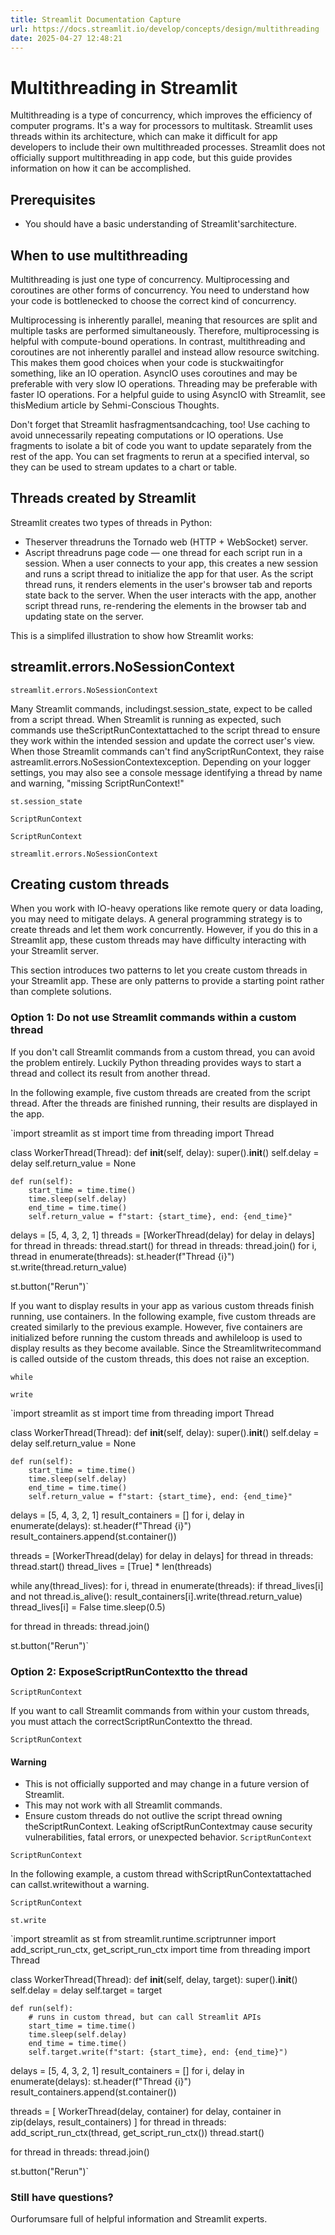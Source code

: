 ```yaml
---
title: Streamlit Documentation Capture
url: https://docs.streamlit.io/develop/concepts/design/multithreading
date: 2025-04-27 12:48:21
---
```


# Multithreading in Streamlit

Multithreading is a type of concurrency, which improves the efficiency of computer programs. It's a way for processors to multitask. Streamlit uses threads within its architecture, which can make it difficult for app developers to include their own multithreaded processes. Streamlit does not officially support multithreading in app code, but this guide provides information on how it can be accomplished.

## Prerequisites

- You should have a basic understanding of Streamlit'sarchitecture.
## When to use multithreading

Multithreading is just one type of concurrency. Multiprocessing and coroutines are other forms of concurrency. You need to understand how your code is bottlenecked to choose the correct kind of concurrency.

Multiprocessing is inherently parallel, meaning that resources are split and multiple tasks are performed simultaneously. Therefore, multiprocessing is helpful with compute-bound operations. In contrast, multithreading and coroutines are not inherently parallel and instead allow resource switching. This makes them good choices when your code is stuckwaitingfor something, like an IO operation. AsyncIO uses coroutines and may be preferable with very slow IO operations. Threading may be preferable with faster IO operations. For a helpful guide to using AsyncIO with Streamlit, see thisMedium article by Sehmi-Conscious Thoughts.

Don't forget that Streamlit hasfragmentsandcaching, too! Use caching to avoid unnecessarily repeating computations or IO operations. Use fragments to isolate a bit of code you want to update separately from the rest of the app. You can set fragments to rerun at a specified interval, so they can be used to stream updates to a chart or table.

## Threads created by Streamlit

Streamlit creates two types of threads in Python:

- Theserver threadruns the Tornado web (HTTP + WebSocket) server.
- Ascript threadruns page code — one thread for each script run in a session.
When a user connects to your app, this creates a new session and runs a script thread to initialize the app for that user. As the script thread runs, it renders elements in the user's browser tab and reports state back to the server. When the user interacts with the app, another script thread runs, re-rendering the elements in the browser tab and updating state on the server.

This is a simplifed illustration to show how Streamlit works:

## streamlit.errors.NoSessionContext

`streamlit.errors.NoSessionContext`

Many Streamlit commands, includingst.session_state, expect to be called from a script thread. When Streamlit is running as expected, such commands use theScriptRunContextattached to the script thread to ensure they work within the intended session and update the correct user's view. When those Streamlit commands can't find anyScriptRunContext, they raise astreamlit.errors.NoSessionContextexception. Depending on your logger settings, you may also see a console message identifying a thread by name and warning, "missing ScriptRunContext!"

`st.session_state`

`ScriptRunContext`

`ScriptRunContext`

`streamlit.errors.NoSessionContext`

## Creating custom threads

When you work with IO-heavy operations like remote query or data loading, you may need to mitigate delays. A general programming strategy is to create threads and let them work concurrently. However, if you do this in a Streamlit app, these custom threads may have difficulty interacting with your Streamlit server.

This section introduces two patterns to let you create custom threads in your Streamlit app. These are only patterns to provide a starting point rather than complete solutions.

### Option 1: Do not use Streamlit commands within a custom thread

If you don't call Streamlit commands from a custom thread, you can avoid the problem entirely. Luckily Python threading provides ways to start a thread and collect its result from another thread.

In the following example, five custom threads are created from the script thread. After the threads are finished running, their results are displayed in the app.

`import streamlit as st
import time
from threading import Thread


class WorkerThread(Thread):
    def __init__(self, delay):
        super().__init__()
        self.delay = delay
        self.return_value = None

    def run(self):
        start_time = time.time()
        time.sleep(self.delay)
        end_time = time.time()
        self.return_value = f"start: {start_time}, end: {end_time}"


delays = [5, 4, 3, 2, 1]
threads = [WorkerThread(delay) for delay in delays]
for thread in threads:
    thread.start()
for thread in threads:
    thread.join()
for i, thread in enumerate(threads):
    st.header(f"Thread {i}")
    st.write(thread.return_value)

st.button("Rerun")`

If you want to display results in your app as various custom threads finish running, use containers. In the following example, five custom threads are created similarly to the previous example. However, five containers are initialized before running the custom threads and awhileloop is used to display results as they become available. Since the Streamlitwritecommand is called outside of the custom threads, this does not raise an exception.

`while`

`write`

`import streamlit as st
import time
from threading import Thread


class WorkerThread(Thread):
    def __init__(self, delay):
        super().__init__()
        self.delay = delay
        self.return_value = None

    def run(self):
        start_time = time.time()
        time.sleep(self.delay)
        end_time = time.time()
        self.return_value = f"start: {start_time}, end: {end_time}"


delays = [5, 4, 3, 2, 1]
result_containers = []
for i, delay in enumerate(delays):
    st.header(f"Thread {i}")
    result_containers.append(st.container())

threads = [WorkerThread(delay) for delay in delays]
for thread in threads:
    thread.start()
thread_lives = [True] * len(threads)

while any(thread_lives):
    for i, thread in enumerate(threads):
        if thread_lives[i] and not thread.is_alive():
            result_containers[i].write(thread.return_value)
            thread_lives[i] = False
    time.sleep(0.5)

for thread in threads:
    thread.join()

st.button("Rerun")`

### Option 2: ExposeScriptRunContextto the thread

`ScriptRunContext`

If you want to call Streamlit commands from within your custom threads, you must attach the correctScriptRunContextto the thread.

`ScriptRunContext`

#### Warning

- This is not officially supported and may change in a future version of Streamlit.
- This may not work with all Streamlit commands.
- Ensure custom threads do not outlive the script thread owning theScriptRunContext. Leaking ofScriptRunContextmay cause security vulnerabilities, fatal errors, or unexpected behavior.
`ScriptRunContext`

`ScriptRunContext`

In the following example, a custom thread withScriptRunContextattached can callst.writewithout a warning.

`ScriptRunContext`

`st.write`

`import streamlit as st
from streamlit.runtime.scriptrunner import add_script_run_ctx, get_script_run_ctx
import time
from threading import Thread


class WorkerThread(Thread):
    def __init__(self, delay, target):
        super().__init__()
        self.delay = delay
        self.target = target

    def run(self):
        # runs in custom thread, but can call Streamlit APIs
        start_time = time.time()
        time.sleep(self.delay)
        end_time = time.time()
        self.target.write(f"start: {start_time}, end: {end_time}")


delays = [5, 4, 3, 2, 1]
result_containers = []
for i, delay in enumerate(delays):
    st.header(f"Thread {i}")
    result_containers.append(st.container())

threads = [
    WorkerThread(delay, container)
    for delay, container in zip(delays, result_containers)
]
for thread in threads:
    add_script_run_ctx(thread, get_script_run_ctx())
    thread.start()

for thread in threads:
    thread.join()

st.button("Rerun")`

### Still have questions?

Ourforumsare full of helpful information and Streamlit experts.

